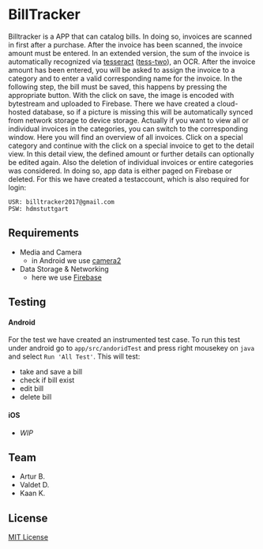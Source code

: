 # BillTracker

Billtracker is a APP that can catalog bills. In doing so, invoices are scanned in
first after a purchase. After the invoice has been scanned, the invoice amount must
be entered. In an extended version, the sum of the invoice is automatically recognized
via [tesseract](https://github.com/tesseract-ocr/tesseract)
([tess-two](https://github.com/rmtheis/tess-two)), an OCR. After the invoice amount
has been entered, you will be asked to assign the invoice to a category and to
enter a valid corresponding name for the invoice. In the following step, the bill
must be saved, this happens by pressing the appropriate button. With the click on
save, the image is encoded with bytestream and uploaded to Firebase. There we have
created a cloud-hosted database, so if a picture is missing this will be
automatically synced from network storage to device storage. Actually if you want
to view all or individual invoices in the categories, you can switch to the
corresponding window. Here you will find an overview of all invoices. Click on a
special category and continue with the click on a special invoice to get to the
detail view. In this detail view, the defined amount or further details can
optionally be edited again. Also the deletion of individual invoices or entire
categories was considered. In doing so, app data is either paged on Firebase or
deleted. For this we have created a testaccount, which is also required for login:

```Credentials
USR: billtracker2017@gmail.com
PSW: hdmstuttgart
```

## Requirements
 * Media and Camera
    - in Android we use [camera2](https://developer.android.com/reference/android/hardware/camera2/package-summary.html)
 * Data Storage & Networking
    - here we use [Firebase](https://console.firebase.google.com)

## Testing

#### Android

  For the test we have created an instrumented test case. To run this test  under android go to `app/src/andoridTest` and press right mousekey on `java` and select `Run 'All Test'`. This will test:

* take and save a bill
* check if bill exist
* edit bill
* delete bill


#### iOS

  * *WIP*

## Team

* Artur B.
* Valdet D.
* Kaan K.

## License

[MIT License](LICENSE.md)
